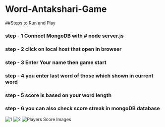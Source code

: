 # Word-Antakshari-Game

##Steps to Run and Play 

### step - 1   Connect MongoDB with # node server.js
### step - 2   click on local host that open in browser 
### step - 3   Enter Your name then game start
### step - 4   you enter last word of those which shown in current word 
### step - 5   score is based on your word length
### step - 6   you can also check score streak in mongoDB database 

![1](https://github.com/user-attachments/assets/00db62d4-30de-4c95-9e9d-13b270453b95)
![2](https://github.com/user-attachments/assets/14aab63c-5a45-4a05-906c-db5760d590c7)
![Players Score Images ](https://github.com/user-attachments/assets/1364882c-97a6-4339-87b8-858cefcefefe)



